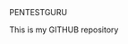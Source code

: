 <!DOCTYPE html>
<html lang="en">
<head>
    <meta charset="UTF-8">
    <meta name="viewport" content="width=device-width, initial-scale=1.0">
<tittle> PENTESTGURU</tittle>
    
</head>
<body>
<p>This is my GITHUB repository </p>

</body>
</html>
